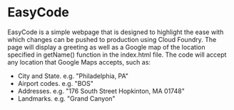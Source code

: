 <h1>EasyCode</h1>
EasyCode is a simple webpage that is designed to highlight the ease with which changes can be pushed to production using Cloud Foundry. The page will display a greeting as well as a Google map of the location specified in getName() function in the index.html file. The code will accept any location that Google Maps accepts, such as:
<ul>
<li>City and State. e.g. "Philadelphia, PA"</li>
<li>Airport codes. e.g. "BOS"</li>
<li>Addresses. e.g. "176 South Street Hopkinton, MA 01748"</li>
<li>Landmarks. e.g. "Grand Canyon"</li>
</ul>